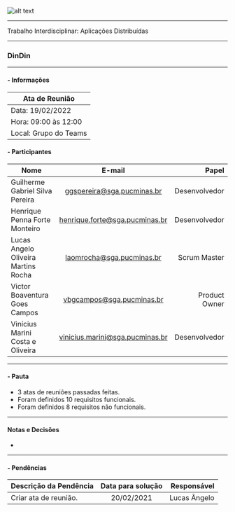 ![alt text](https://i.imgur.com/4B1IxdA.png "Logo Puc")

***

Trabalho Interdisciplinar: Aplicações Distribuídas

------
### DinDin

___

####  - Informações
| Ata de Reunião          |
| -------------           |
| Data: 19/02/2022        |
| Hora: 09:00 às 12:00    |
| Local: Grupo do Teams   |

#### - Participantes
| Nome                                 | E-mail                          | Papel            |
| -------------                        | :-------------:                 | -----:           |
| Guilherme Gabriel Silva Pereira      | ggspereira@sga.pucminas.br      | Desenvolvedor     |
| Henrique Penna Forte Monteiro        | henrique.forte@sga.pucminas.br  | Desenvolvedor     |
| Lucas Angelo Oliveira Martins Rocha  | laomrocha@sga.pucminas.br       | Scrum Master     |
| Victor Boaventura Goes Campos        | vbgcampos@sga.pucminas.br       | Product Owner     |
| Vinícius Marini Costa e Oliveira       | vinicius.marini@sga.pucminas.br| Desenvolvedor     |

___

#### - Pauta

- 3 atas de reuniões passadas feitas.
- Foram definidos 10 requisitos funcionais.
- Foram definidos 8 requisitos não funcionais.

___

#### Notas e Decisões

- 

___

#### - Pendências

| Descrição da Pendência               | Data para solução               | Responsável          |
| -------------                        | :-------------:                 | -----:               |
| Criar ata de reunião.                 | 20/02/2021                      | Lucas Ângelo         |
